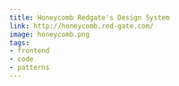 ```yaml
---
title: Honeycomb Redgate's Design System
link: http://honeycomb.red-gate.com/
image: honeycomb.png
tags:
- frontend
- code
- patterns
---
```

